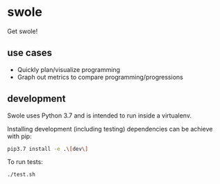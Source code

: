 # swole

Get swole!

## use cases

* Quickly plan/visualize programming
* Graph out metrics to compare programming/progressions

## development

Swole uses Python 3.7 and is intended to run inside a virtualenv.

Installing development (including testing) dependencies can be achieve with pip:

```bash
pip3.7 install -e .\[dev\]
```

To run tests:

```bash
./test.sh
```
